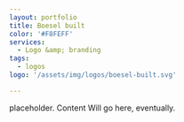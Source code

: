 ```yaml
---
layout: portfolio
title: Boesel built
color: '#F8FEFF'
services: 
  - Logo &amp; branding
tags: 
  - logos
logo: '/assets/img/logos/boesel-built.svg'

---
```


placeholder. Content Will go here, eventually.